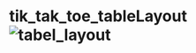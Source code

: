 # tik_tak_toe_tableLayout![tabel_layout](https://user-images.githubusercontent.com/103180620/165507838-a56ef7ad-d138-4966-945c-3ee10f9de049.jpg)
